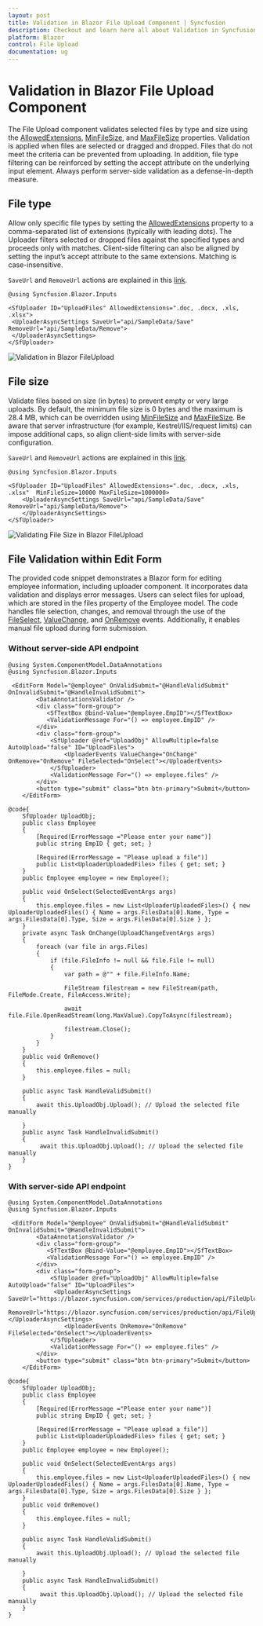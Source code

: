 ```yaml
---
layout: post
title: Validation in Blazor File Upload Component | Syncfusion
description: Checkout and learn here all about Validation in Syncfusion Blazor File Upload component and much more.
platform: Blazor
control: File Upload
documentation: ug
---
```


# Validation in Blazor File Upload Component

The File Upload component validates selected files by type and size using the [AllowedExtensions](https://help.syncfusion.com/cr/blazor/Syncfusion.Blazor.Inputs.SfUploader.html#Syncfusion_Blazor_Inputs_SfUploader_AllowedExtensions), [MinFileSize](https://help.syncfusion.com/cr/blazor/Syncfusion.Blazor.Inputs.SfUploader.html#Syncfusion_Blazor_Inputs_SfUploader_MinFileSize), and [MaxFileSize](https://help.syncfusion.com/cr/blazor/Syncfusion.Blazor.Inputs.SfUploader.html#Syncfusion_Blazor_Inputs_SfUploader_MaxFileSize) properties. Validation is applied when files are selected or dragged and dropped. Files that do not meet the criteria can be prevented from uploading. In addition, file type filtering can be reinforced by setting the accept attribute on the underlying input element. Always perform server-side validation as a defense-in-depth measure.

## File type

Allow only specific file types by setting the [AllowedExtensions](https://help.syncfusion.com/cr/blazor/Syncfusion.Blazor.Inputs.SfUploader.html#Syncfusion_Blazor_Inputs_SfUploader_AllowedExtensions) property to a comma-separated list of extensions (typically with leading dots). The Uploader filters selected or dropped files against the specified types and proceeds only with matches. Client-side filtering can also be aligned by setting the input’s accept attribute to the same extensions. Matching is case-insensitive.

`SaveUrl` and `RemoveUrl` actions are explained in this [link](./chunk-upload#save-and-remove-action-for-blazor-aspnet-core-hosted-application).

```cshtml
@using Syncfusion.Blazor.Inputs

<SfUploader ID="UploadFiles" AllowedExtensions=".doc, .docx, .xls, .xlsx">
 <UploaderAsyncSettings SaveUrl="api/SampleData/Save" RemoveUrl="api/SampleData/Remove">
 </UploaderAsyncSettings>
</SfUploader>
```

![Validation in Blazor FileUpload](./images/blazor-fileupload-validation.png)

## File size

Validate files based on size (in bytes) to prevent empty or very large uploads. By default, the minimum file size is 0 bytes and the maximum is 28.4 MB, which can be overridden using [MinFileSize](https://help.syncfusion.com/cr/blazor/Syncfusion.Blazor.Inputs.SfUploader.html#Syncfusion_Blazor_Inputs_SfUploader_MinFileSize) and [MaxFileSize](https://help.syncfusion.com/cr/blazor/Syncfusion.Blazor.Inputs.SfUploader.html#Syncfusion_Blazor_Inputs_SfUploader_MaxFileSize). Be aware that server infrastructure (for example, Kestrel/IIS/request limits) can impose additional caps, so align client-side limits with server-side configuration.

`SaveUrl` and `RemoveUrl` actions are explained in this [link](./chunk-upload#save-and-remove-action-for-blazor-aspnet-core-hosted-application).

```cshtml
@using Syncfusion.Blazor.Inputs

<SfUploader ID="UploadFiles" AllowedExtensions=".doc, .docx, .xls, .xlsx"  MinFileSize=10000 MaxFileSize=1000000>
    <UploaderAsyncSettings SaveUrl="api/SampleData/Save" RemoveUrl="api/SampleData/Remove">
    </UploaderAsyncSettings>
</SfUploader>
```

![Validating File Size in Blazor FileUpload](./images/blazor-fileupload-size-validation.png)

## File Validation within Edit Form

The provided code snippet demonstrates a Blazor form for editing employee information, including uploader component. It incorporates data validation and displays error messages. Users can select files for upload, which are stored in the files property of the Employee model. The code handles file selection, changes, and removal through the use of the [FileSelect](https://help.syncfusion.com/cr/blazor/Syncfusion.Blazor.Inputs.UploaderEvents.html#Syncfusion_Blazor_Inputs_UploaderEvents_FileSelected), [ValueChange](https://help.syncfusion.com/cr/blazor/Syncfusion.Blazor.Inputs.UploaderEvents.html#Syncfusion_Blazor_Inputs_UploaderEvents_ValueChange), and [OnRemove](https://help.syncfusion.com/cr/blazor/Syncfusion.Blazor.Inputs.UploaderEvents.html#Syncfusion_Blazor_Inputs_UploaderEvents_OnRemove) events. Additionally, it enables manual file upload during form submission.

### Without server-side API endpoint

```cshtml
@using System.ComponentModel.DataAnnotations
@using Syncfusion.Blazor.Inputs

 <EditForm Model="@employee" OnValidSubmit="@HandleValidSubmit" OnInvalidSubmit="@HandleInvalidSubmit">  
        <DataAnnotationsValidator />  
        <div class="form-group">  
           <SfTextBox @bind-Value="@employee.EmpID"></SfTextBox>  
           <ValidationMessage For="() => employee.EmpID" /> 
        </div>  
        <div class="form-group">  
            <SfUploader @ref="UploadObj" AllowMultiple=false AutoUpload="false" ID="UploadFiles">  
                <UploaderEvents ValueChange="OnChange" OnRemove="OnRemove" FileSelected="OnSelect"></UploaderEvents>  
            </SfUploader>  
            <ValidationMessage For="() => employee.files" /> 
        </div>  
        <button type="submit" class="btn btn-primary">Submit</button>  
    </EditForm>  
  
@code{
    SfUploader UploadObj;  
    public class Employee 
    { 
        [Required(ErrorMessage ="Please enter your name")] 
        public string EmpID { get; set; } 

        [Required(ErrorMessage = "Please upload a file")] 
        public List<UploaderUploadedFiles> files { get; set; } 
    } 
    public Employee employee = new Employee();  

    public void OnSelect(SelectedEventArgs args) 
    {   
        this.employee.files = new List<UploaderUploadedFiles>() { new UploaderUploadedFiles() { Name = args.FilesData[0].Name, Type = args.FilesData[0].Type, Size = args.FilesData[0].Size } }; 
    } 
    private async Task OnChange(UploadChangeEventArgs args)  
    {  
        foreach (var file in args.Files)  
        {
            if (file.FileInfo != null && file.File != null)
            {
                var path = @"" + file.FileInfo.Name;

                FileStream filestream = new FileStream(path, FileMode.Create, FileAccess.Write);

                await file.File.OpenReadStream(long.MaxValue).CopyToAsync(filestream);

                filestream.Close();
            }
        }  
    }  
    public void OnRemove() 
    { 
        this.employee.files = null; 
    } 
 
    public async Task HandleValidSubmit()  
    {  
        await this.UploadObj.Upload(); // Upload the selected file manually  
 
    }   
    public async Task HandleInvalidSubmit() 
    { 
         await this.UploadObj.Upload(); // Upload the selected file manually  
    }  
} 
```

### With server-side API endpoint

```cshtml
@using System.ComponentModel.DataAnnotations
@using Syncfusion.Blazor.Inputs

 <EditForm Model="@employee" OnValidSubmit="@HandleValidSubmit" OnInvalidSubmit="@HandleInvalidSubmit">  
        <DataAnnotationsValidator />  
        <div class="form-group">  
           <SfTextBox @bind-Value="@employee.EmpID"></SfTextBox>  
           <ValidationMessage For="() => employee.EmpID" /> 
        </div>  
        <div class="form-group">  
            <SfUploader @ref="UploadObj" AllowMultiple=false AutoUpload="false" ID="UploadFiles"> 
             <UploaderAsyncSettings SaveUrl="https://blazor.syncfusion.com/services/production/api/FileUploader/Save"
                           RemoveUrl="https://blazor.syncfusion.com/services/production/api/FileUploader/Remove"></UploaderAsyncSettings> 
                <UploaderEvents OnRemove="OnRemove" FileSelected="OnSelect"></UploaderEvents>  
            </SfUploader>  
            <ValidationMessage For="() => employee.files" /> 
        </div>  
        <button type="submit" class="btn btn-primary">Submit</button>  
    </EditForm>  
  
@code{
    SfUploader UploadObj;  
    public class Employee 
    { 
        [Required(ErrorMessage ="Please enter your name")] 
        public string EmpID { get; set; } 

        [Required(ErrorMessage = "Please upload a file")] 
        public List<UploaderUploadedFiles> files { get; set; } 
    } 
    public Employee employee = new Employee();  

    public void OnSelect(SelectedEventArgs args) 
    {   
        this.employee.files = new List<UploaderUploadedFiles>() { new UploaderUploadedFiles() { Name = args.FilesData[0].Name, Type = args.FilesData[0].Type, Size = args.FilesData[0].Size } }; 
    }
    public void OnRemove() 
    { 
        this.employee.files = null; 
    } 
 
    public async Task HandleValidSubmit()  
    {  
        await this.UploadObj.Upload(); // Upload the selected file manually  
 
    }   
    public async Task HandleInvalidSubmit() 
    { 
         await this.UploadObj.Upload(); // Upload the selected file manually  
    }  
} 
```